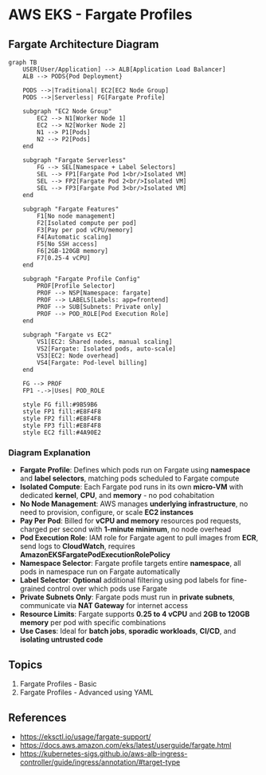 # AWS EKS - Fargate Profiles

## Fargate Architecture Diagram

```mermaid
graph TB
    USER[User/Application] --> ALB[Application Load Balancer]
    ALB --> PODS{Pod Deployment}
    
    PODS -->|Traditional| EC2[EC2 Node Group]
    PODS -->|Serverless| FG[Fargate Profile]
    
    subgraph "EC2 Node Group"
        EC2 --> N1[Worker Node 1]
        EC2 --> N2[Worker Node 2]
        N1 --> P1[Pods]
        N2 --> P2[Pods]
    end
    
    subgraph "Fargate Serverless"
        FG --> SEL[Namespace + Label Selectors]
        SEL --> FP1[Fargate Pod 1<br/>Isolated VM]
        SEL --> FP2[Fargate Pod 2<br/>Isolated VM]
        SEL --> FP3[Fargate Pod 3<br/>Isolated VM]
    end
    
    subgraph "Fargate Features"
        F1[No node management]
        F2[Isolated compute per pod]
        F3[Pay per pod vCPU/memory]
        F4[Automatic scaling]
        F5[No SSH access]
        F6[2GB-120GB memory]
        F7[0.25-4 vCPU]
    end
    
    subgraph "Fargate Profile Config"
        PROF[Profile Selector]
        PROF --> NSP[Namespace: fargate]
        PROF --> LABELS[Labels: app=frontend]
        PROF --> SUB[Subnets: Private only]
        PROF --> POD_ROLE[Pod Execution Role]
    end
    
    subgraph "Fargate vs EC2"
        VS1[EC2: Shared nodes, manual scaling]
        VS2[Fargate: Isolated pods, auto-scale]
        VS3[EC2: Node overhead]
        VS4[Fargate: Pod-level billing]
    end
    
    FG --> PROF
    FP1 -.->|Uses| POD_ROLE
    
    style FG fill:#9B59B6
    style FP1 fill:#E8F4F8
    style FP2 fill:#E8F4F8
    style FP3 fill:#E8F4F8
    style EC2 fill:#4A90E2
```

### Diagram Explanation

- **Fargate Profile**: Defines which pods run on Fargate using **namespace** and **label selectors**, matching pods scheduled to Fargate compute
- **Isolated Compute**: Each Fargate pod runs in its own **micro-VM** with dedicated **kernel**, **CPU**, and **memory** - no pod cohabitation
- **No Node Management**: AWS manages **underlying infrastructure**, no need to provision, configure, or scale **EC2 instances**
- **Pay Per Pod**: Billed for **vCPU and memory** resources pod requests, charged per second with **1-minute minimum**, no node overhead
- **Pod Execution Role**: IAM role for Fargate agent to pull images from **ECR**, send logs to **CloudWatch**, requires **AmazonEKSFargatePodExecutionRolePolicy**
- **Namespace Selector**: Fargate profile targets entire **namespace**, all pods in namespace run on Fargate automatically
- **Label Selector**: **Optional** additional filtering using pod labels for fine-grained control over which pods use Fargate
- **Private Subnets Only**: Fargate pods must run in **private subnets**, communicate via **NAT Gateway** for internet access
- **Resource Limits**: Fargate supports **0.25 to 4 vCPU** and **2GB to 120GB memory** per pod with specific combinations
- **Use Cases**: Ideal for **batch jobs**, **sporadic workloads**, **CI/CD**, and **isolating untrusted code**

## Topics

1. Fargate Profiles - Basic
2. Fargate Profiles - Advanced using YAML

## References
- https://eksctl.io/usage/fargate-support/
- https://docs.aws.amazon.com/eks/latest/userguide/fargate.html
- https://kubernetes-sigs.github.io/aws-alb-ingress-controller/guide/ingress/annotation/#target-type